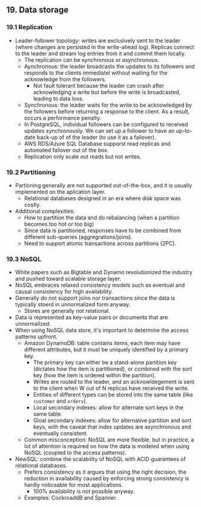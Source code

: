 ## 19. Data storage

### 19.1 Replication
- Leader-follower topology: writes are exclusively sent to the leader (where changes are persisted in the write-ahead log). Replicas connect to the leader and stream log entries from it and commit them locally.
  - The replication can be synchronous or asynchronous.
  - Aynchronous: the leader broadcasts the updates to its followers and responds to the clients immediatel without waiting for the acknowledge from the followers.
    - Not fault tolerant because the leader can crash after acknowledging a write but before the write is broadcasted, leading to data loss.
  - Synchronous: the leader waits for the write to be acknowledged by the followers before returning a response to the client. As a result, occurs a performance penalty.
  - In PostgreSQL, individual followers can be configured to received updates synchronously. We can set up a follower to have an up-to-date back-up of of the leader (to use it as a failover).
  - AWS RDS/Azure SQL Database supporst read replicas and automated failover out of the box.
  - Replication only scale out reads but not writes.

### 19.2 Partitioning
- Partioning generally are not supported out-of-the-box, and it is usually implemented on the aplication layer.
  - Relational databases designed in an era where disk space was costly.
- Additional complexities:
  - How to partition the data and do rebalancing (when a partition becomes too hot or too big)
  - Since data is partitioned, responses have to be combined from different sub-queries (aggregrations/joins).
  - Need to support atomic transactions across partitions (2PC).

### 19.3 NoSQL
- White papers such as Bigtable and Dynamo revolutionized the industry and pushed toward scalable storage layer.
- NoSQL embraces relaxed consistency models such as eventual and causal consistency for high availability.
- Generally do not support joins nor transactions since the data is typically stoerd in unnormalized form anyway.
  - Stores are generally not relational.
- Data is represented as key-value pairs or documents that are unnormalized.
- When using NoSQL data store, it's important to determine the access patterns upfront.
  - Amazon DynamoDB: table contains items, each item may have different attributes, but it must be uniquely identified by a primary key.
    - The primary key can either be a stand-alone partition key (dictates how the item is partitioned), or combined with the sort key (how the item is ordered within the partition).
    - Writes are routed to the leader, and an acknowldegement is sent to the client when W out of N replicas have received the write.
    - Entities of different types can be stored into the same table (like `customer` and `orders`).
    - Local secondary indexes: allow for alternate sort keys in the same table.
    - Gloal secondary indexes: allow for alternative partition and sort keys, with the caveat that index updates are asynchronous and eventually consistent.
  - Common misconception: NoSQL are more flexible, but in practice, a lot of attention is required on how the data is modeled when using NoSQL (coupled to the access patterns).
- NewSQL: combine the scalability of NoSQL with ACID guarantees of relational databases.
  - Prefers consistency as it argues that using the right decision, the reduction in availability caused by enforcing strong consistency is hardly noticeable for most applications.
    - 100% availability is not possible anyway.
  - Examples: CockroaddB and Spanner.